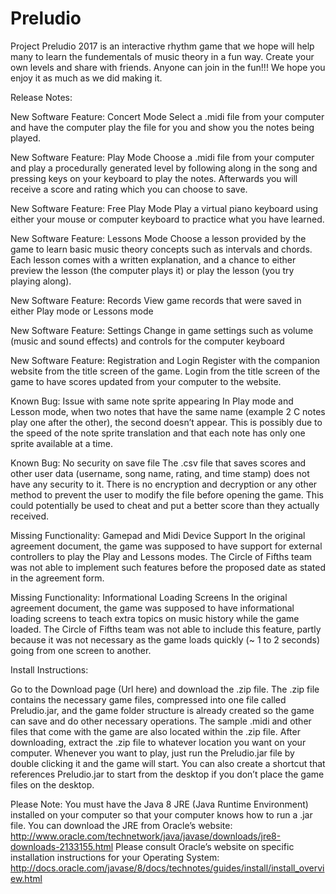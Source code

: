 # Preludio
Project Preludio 2017 is an interactive rhythm game that we hope will help many to learn the fundementals of music theory in a fun way. Create your own levels and share with friends. Anyone can join in the fun!!!
We hope you enjoy it as much as we did making it.

Release Notes:

New Software Feature: Concert Mode
Select a .midi file from your computer and have the computer play the file for you and show you the notes being played.

New Software Feature: Play Mode
Choose a .midi file from your computer and play a procedurally generated level by following along in the song and pressing keys on your keyboard to play the notes. Afterwards you will receive a score and rating which you can choose to save.

New Software Feature: Free Play Mode
Play a virtual piano keyboard using either your mouse or computer keyboard to practice what you have learned.

New Software Feature: Lessons Mode
Choose a lesson provided by the game to learn basic music theory concepts such as intervals and chords. Each lesson comes with a written explanation, and a chance to either preview the lesson (the computer plays it) or play the lesson (you try playing along).

New Software Feature: Records
View game records that were saved in either Play mode or Lessons mode

New Software Feature: Settings
Change in game settings such as volume (music and sound effects) and controls for the computer keyboard

New Software Feature: Registration and Login
Register with the companion website from the title screen of the game. Login from the title screen of the game to have scores updated from your computer to the website.

Known Bug: Issue with same note sprite appearing
In Play mode and Lesson mode, when two notes that have the same name (example 2 C notes play one after the other), the second doesn’t appear. This is possibly due to the speed of the note sprite translation and that each note has only one sprite available at a time.

Known Bug: No security on save file
The .csv file that saves scores and other user data (username, song name, rating, and time stamp) does not have any security to it. There is no encryption and decryption or any other method to prevent the user to modify the file before opening the game. This could potentially be used to cheat and put a better score than they actually received.

Missing Functionality: Gamepad and Midi Device Support
In the original agreement document, the game was supposed to have support for external controllers to play the Play and Lessons modes. The Circle of Fifths team was not able to implement such features before the proposed date as stated in the agreement form.

Missing Functionality: Informational Loading Screens
In the original agreement document, the game was supposed to have informational loading screens to teach extra topics on music history while the game loaded. The Circle of Fifths team was not able to include this feature, partly because it was not necessary as the game loads quickly (~ 1 to 2 seconds) going from one screen to another.

Install Instructions:

Go to the Download page (Url here) and download the .zip file. The .zip file contains the necessary game files, compressed into one file called Preludio.jar, and the game folder structure is already created so the game can save and do other necessary operations. The sample .midi and other files that come with the game are also located within the .zip file. After downloading, extract the .zip file to whatever location you want on your computer. Whenever you want to play, just run the Preludio.jar file by double clicking it and the game will start. You can also create a shortcut that references  Preludio.jar to start from the desktop if you don’t place the game files on the desktop.

Please Note: You must have the Java 8 JRE (Java Runtime Environment) installed on your computer so that your computer knows how to run a .jar file. 
You can download the JRE from Oracle’s website: http://www.oracle.com/technetwork/java/javase/downloads/jre8-downloads-2133155.html 
Please consult Oracle’s website on specific installation instructions for your Operating System: http://docs.oracle.com/javase/8/docs/technotes/guides/install/install_overview.html 

